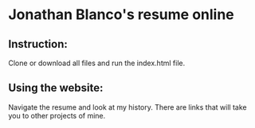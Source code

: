 # Jonathan Blanco's resume online
## Instruction:
Clone or download all files and run the index.html file.

## Using the website:
Navigate the resume and look at my history. There are links that will take you to other projects of mine.
